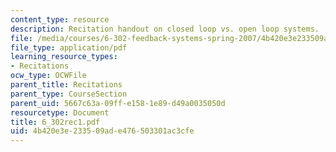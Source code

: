 ```yaml
---
content_type: resource
description: Recitation handout on closed loop vs. open loop systems.
file: /media/courses/6-302-feedback-systems-spring-2007/4b420e3e233509ade476503301ac3cfe_6_302rec1.pdf
file_type: application/pdf
learning_resource_types:
- Recitations
ocw_type: OCWFile
parent_title: Recitations
parent_type: CourseSection
parent_uid: 5667c63a-09ff-e158-1e89-d49a0035050d
resourcetype: Document
title: 6_302rec1.pdf
uid: 4b420e3e-2335-09ad-e476-503301ac3cfe
---
```

